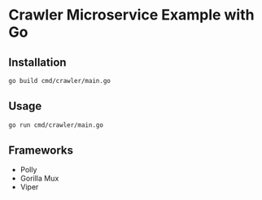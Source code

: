 # Crawler Microservice Example with Go



## Installation

```bash
go build cmd/crawler/main.go
```


## Usage 

```bash
go run cmd/crawler/main.go
```

## Frameworks
- Polly
- Gorilla Mux
- Viper